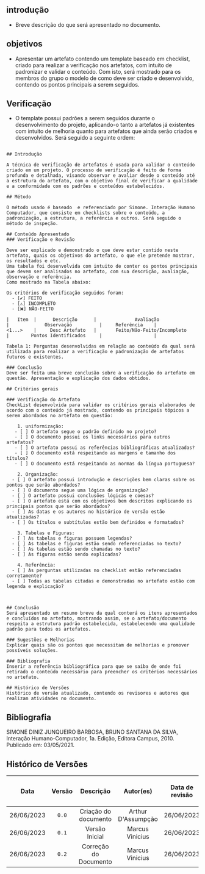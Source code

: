 ## introdução
- Breve descrição do que será apresentado no documento.

##	objetivos 
- Apresentar um artefato contendo um template baseado em checklist, criado para realizar a verificação nos artefatos, com intuito de padronizar e validar o conteúdo. Com isto, será mostrado para os membros do grupo o modelo de como deve ser criado e desenvolvido, contendo os pontos principais a serem seguidos.

##	Verificação	
-  O template possui padrões a serem seguidos durante o desenvolvimento do projeto, aplicando-o tanto a artefatos já existentes com intuito de melhoria quanto para artefatos que ainda serão criados e desenvolvidos.
Será seguido a seguinte ordem:

```MD

## Introdução

A técnica de verificação de artefatos é usada para validar o conteúdo criado em um projeto. O processo de verificação é feito de forma profunda e detalhada, visando observar e avaliar desde o conteúdo até a estrutura do artefato, com o objetivo final de verificar a qualidade e a conformidade com os padrões e conteúdos estabelecidos.

## Método

O método usado é baseado  e referenciado por Simone. Interação Humano Computador, que consiste em checklists sobre o conteúdo, a padronização, a estrutura, a referência e outros. Será seguido o método de inspeção.

## Conteúdo Apresentado
### Verificação e Revisão

Deve ser explicado e demonstrado o que deve estar contido neste artefato, quais os objetivos do artefato, o que ele pretende mostrar, os resultados e etc.
Uma tabela foi desenvolvida com intuito de conter os pontos principais que devem ser analisados no artefato, com sua descrição, avaliação, observação e referência.
Como mostrado na Tabela abaixo:

Os critérios de verificação seguidos foram:
  - [✔️] FEITO
  - [⚠️] INCOMPLETO
  - [❌] NÃO-FEITO 

|   Item  |      Descrição      |              Avaliação              |             Observação          |     Referência    |
<1...>    |     Desc Artefato   |       Feito/Não-Feito/Incompleto    |        Pontos Identificados     |                   | 

Tabela 1: Perguntas desenvolvidas em relação ao conteúdo da qual será utilizada para realizar a verificação e padronização de artefatos futuros e existentes.

### Conclusão
Deve ser feita uma breve conclusão sobre a verificação do artefato em questão. Apresentação e explicação dos dados obtidos.

## Critérios gerais

### Verificação do Artefato
CheckList desenvolvida para validar os critérios gerais elaborados de acordo com o conteúdo já mostrado, contendo os principais tópicos a serem abordados no artefato em questão:

	1. uniformização:
   - [ ] O artefato segue o padrão definido no projeto?
   - [ ] O documento possui os links necessários para outros artefatos?
   - [ ] O artefato possui as referências bibliográficas atualizadas?
   - [ ] O documento está respeitando as margens e tamanho dos títulos?
   - [ ] O documento está respeitando as normas da língua portuguesa? 

	2. Organização:
  - [ ] O artefato possui introdução e descrições bem claras sobre os pontos que serão abordados? 
  - [ ] O documento segue uma lógica de organização?
  - [ ] O artefato possui conclusões lógicas e coesas? 
  - [ ] O artefato está com os objetivos bem descritos explicando os principais pontos que serão abordados?
  - [ ] As datas e os autores no histórico de versão estão atualizadas?
  - [ ] Os títulos e subtítulos estão bem definidos e formatados?

	3. Tabelas e Figuras:
  - [ ] As tabelas e figuras possuem legendas?
  - [ ] As tabelas e figuras estão sendo referenciadas no texto?
  - [ ] As tabelas estão sendo chamadas no texto?
  - [ ] As figuras estão sendo explicadas?
          
	4. Referência:
  - [ ] As perguntas utilizadas no checklist estão referenciadas corretamente?
  - [ ] Todas as tabelas citadas e demonstradas no artefato estão com legenda e explicação?
        
	

## Conclusão
Será apresentado um resumo breve da qual conterá os itens apresentados e concluídos no artefato, mostrando assim, se o artefato/documento respeita a estrutura padrão estabelecida, estabelecendo uma qualidade padrão para todos os artefatos.

### Sugestões e Melhorias
Explicar quais são os pontos que necessitam de melhorias e promover possíveis soluções.

### Bibliografia
Inserir a referência bibliográfica para que se saiba de onde foi retirado o conteúdo necessário para preencher os critérios necessários no artefato.

## Histórico de Versões
Histórico de versão atualizado, contendo os revisores e autores que realizam atividades no documento.

```
## Bibliografia
<!-- FONTES CONSULTADAS DURANTE A ELABORAÇÃO DO TEXTO, CITADAS OU NÃO. REMOVER CASO NÃO HOUVER -->
SIMONE DINIZ JUNQUEIRO BARBOSA, BRUNO SANTANA DA SILVA, Interação Humano-Computador, 1a.
Edição, Editora Campus, 2010. Publicado em: 03/05/2021.

## Histórico de Versões

| <p align="center">Data</p> | <p align="center">Versão</p> | <p align="center">Descrição</p> | <p align="center">Autor(es)</p> | <p align="center">Data de revisão</p> | <p align="center">Revisor(es)</p> |
| :-: | :-: | :-: | :-: | :-: | :-: |
| 26/06/2023 | `0.0`  | Criação do documento | Arthur D'Assumpção | 26/06/2023 | Marcus Vinicius |
| 26/06/2023 | `0.1`  | Versão Inicial | Marcus Vinicius | 26/06/2023 | Arthur D'Assumpção |
| 26/06/2023 | `0.2`  | Correção do Documento | Marcus Vinicius | 26/06/2023 | Arthur D'Assumpção |

